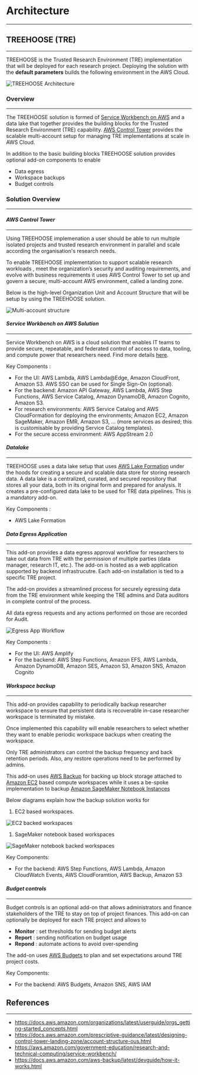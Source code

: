 # Architecture

---

## TREEHOOSE (TRE)

---

TREEHOOSE is the Trusted Research Environment (TRE) implementation
that will be deployed for each research project.
Deploying the solution with the **default parameters**
builds the following environment in the AWS Cloud.

![TREEHOOSE Architecture](../../res/images/TREEHOOSE-architecture.png)

### Overview

---

The TREEHOOSE solution is formed of
[Service Workbench on AWS](https://aws.amazon.com/government-education/research-and-technical-computing/service-workbench/)
and a data lake that together provides the building blocks
for the Trusted Research Environment (TRE) capability.
[AWS Control Tower](https://aws.amazon.com/controltower/) provides the scalable
multi-account setup for managing TRE implementations at scale in AWS Cloud.

In addition to the basic building blocks TREEHOOSE solution
provides optional add-on components to enable

- Data egress
- Workspace backups
- Budget controls

### Solution Overview

---

#### *AWS Control Tower*

---

Using TREEHOOSE implemenation a user should be able to run multiple
isolated projects and trusted research environment in parallel
and scale according the organisation's research needs.

To enable TREEHOOSE implementation to support scalable research workloads
, meet the organization’s security and auditing requirements, and evolve with business requirements
it uses AWS Control Tower to set up and govern a secure,
multi-account AWS environment, called a landing zone.

Below is the high-level Organization Unit and Account Structure
that will be setup by using the TREEHOOSE solution.

![Multi-account structure](../../res/images/multi-account-setup.png)

#### *Service Workbench on AWS Solution*

---

Service Workbench on AWS is a cloud solution that enables
IT teams to provide secure, repeatable, and federated control of
access to data, tooling, and compute power that researchers need.
Find more details [here](https://aws.amazon.com/government-education/research-and-technical-computing/service-workbench/).

Key Components :

- For the UI: AWS Lambda, AWS Lambda@Edge, Amazon CloudFront,
  Amazon S3. AWS SSO can be used for Single Sign-On (optional).
- For the backend: Amazon API Gateway, AWS Lambda,
  AWS Step Functions, AWS Service Catalog, Amazon DynamoDB, Amazon Cognito, Amazon S3.
- For research environments: AWS Service Catalog and AWS CloudFormation
  for deploying the environments; Amazon EC2, Amazon SageMaker, Amazon EMR, Amazon S3, ...
  (more services as desired; this is customisable by providing Service Catalog templates).
- For the secure access environment: AWS AppStream 2.0

#### *Datalake*

---

TREEHOOSE uses a data lake setup that
uses [AWS Lake Formation](https://aws.amazon.com/lake-formation/)
under the hoods for creating a secure and scalable
data store for storing research data.
A data lake is a centralized, curated, and secured repository that stores all your data,
both in its original form and prepared for analysis.
It creates a pre-configured data lake to be used for TRE data pipelines.
This is a mandatory add-on.

Key Components :

- AWS Lake Formation

#### *Data Egress Application*

---

This add-on provides a data egress approval workflow
for researchers to take out data from TRE with the permission of multiple parties
(data manager, research IT, etc.).
The add-on is hosted as a web application supported by
backend infrastrucutre. Each add-on installation is tied
to a specific TRE project.

The add-on provides a streamlined
process for securely egressing data from the TRE environment
while keeping the TRE admins and Data auditors in complete
control of the process.

All data egress requests and any actions performed on those
are recorded for Audit.

![Egress App Workflow](../../res/images/egress-app-workflow.png)

Key Components :

- For the UI: AWS Amplify
- For the backend: AWS Step Functions, Amazon EFS,
  AWS Lambda, Amazon DynamoDB, Amazon SES, Amazon S3, Amazon SNS, Amazon Cognito

#### *Workspace backup*

---

This add-on provides capability to periodically
backup researcher workspace to ensure that persistent
data is recoverable in-case researcher workspace is
terminated by mistake.

Once implemented this capability will enable
researchers to select whether they want to enable
periodic workspace backups when creating the workspace.

Only TRE administrators can control the backup frequency
and back retention periods. Also, any restore operations
need to be performed by admins.

This add-on uses [AWS Backup](https://aws.amazon.com/backup/) for backing up block storage attached to
[Amazon EC2](https://aws.amazon.com/ec2/) based compute workspaces while it uses a be-spoke
implementation to backup [Amazon SageMaker Notebook Instances](https://docs.aws.amazon.com/sagemaker/latest/dg/nbi.html)

Below diagrams explain how the backup solution works
for

1. EC2 based workspaces.

![EC2 backed workspaces](../../res/images/ec2-based-backup-design.png)

1. SageMaker notebook based workspaces

![SageMaker notebook backed workspaces](../../res/images/sagemaker-notebook-backup-design.png)

Key Components:

- For the backend: AWS Step Functions,
  AWS Lambda, Amazon CloudWatch Events, AWS CloudForamtion, AWS Backup, Amazon S3

#### *Budget controls*

---

Budget controls is an optional
add-on that allows administrators and finance stakeholders
of the TRE to stay on top of project finances.
This add-on can optionally be deployed for
each TRE project and allows to

- **Monitor** : set thresholds for sending budget alerts
- **Report** : sending notification on budget usage
- **Repond** : automate actions to avoid over-spending

The add-on uses [AWS Budgets](https://aws.amazon.com/aws-cost-management/aws-budgets/)
 to plan and set expectations around TRE project costs.

Key Components:

- For the backend: AWS Budgets, Amazon SNS, AWS IAM

## References

---

- <https://docs.aws.amazon.com/organizations/latest/userguide/orgs_getting-started_concepts.html>
- <https://docs.aws.amazon.com/prescriptive-guidance/latest/designing-control-tower-landing-zone/account-structure-ous.html>
- <https://aws.amazon.com/government-education/research-and-technical-computing/service-workbench/>
- <https://docs.aws.amazon.com/aws-backup/latest/devguide/how-it-works.html>
